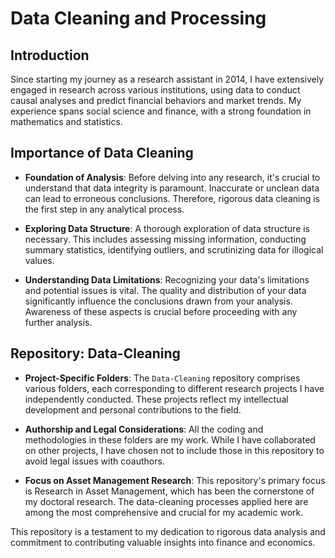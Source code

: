 # Data Cleaning and Processing

## Introduction

Since starting my journey as a research assistant in 2014, I have extensively engaged in research across various institutions, using data to conduct causal analyses and predict financial behaviors and market trends. My experience spans social science and finance, with a strong foundation in mathematics and statistics.

## Importance of Data Cleaning

- **Foundation of Analysis**: Before delving into any research, it's crucial to understand that data integrity is paramount. Inaccurate or unclean data can lead to erroneous conclusions. Therefore, rigorous data cleaning is the first step in any analytical process.

- **Exploring Data Structure**: A thorough exploration of data structure is necessary. This includes assessing missing information, conducting summary statistics, identifying outliers, and scrutinizing data for illogical values.

- **Understanding Data Limitations**: Recognizing your data's limitations and potential issues is vital. The quality and distribution of your data significantly influence the conclusions drawn from your analysis. Awareness of these aspects is crucial before proceeding with any further analysis.

## Repository: Data-Cleaning

- **Project-Specific Folders**: The `Data-Cleaning` repository comprises various folders, each corresponding to different research projects I have independently conducted. These projects reflect my intellectual development and personal contributions to the field.

- **Authorship and Legal Considerations**: All the coding and methodologies in these folders are my work. While I have collaborated on other projects, I have chosen not to include those in this repository to avoid legal issues with coauthors.

- **Focus on Asset Management Research**: This repository's primary focus is Research in Asset Management, which has been the cornerstone of my doctoral research. The data-cleaning processes applied here are among the most comprehensive and crucial for my academic work.

This repository is a testament to my dedication to rigorous data analysis and commitment to contributing valuable insights into finance and economics.

